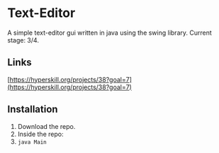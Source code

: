 # Text-Editor
A simple text-editor gui written in java using the swing library.
Current stage: 3/4.

## Links
[https://hyperskill.org/projects/38?goal=7](https://hyperskill.org/projects/38?goal=7)

## Installation
1. Download the repo.
3. Inside the repo:
2. ```java Main```
